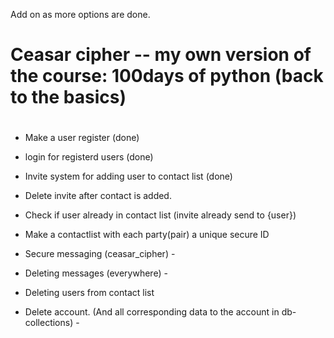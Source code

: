 Add on as more options are done.

#

# Ceasar cipher -- my own version of the course: 100days of python (back to the basics)

#

- Make a user register (done)
- login for registerd users (done)
- Invite system for adding user to contact list (done)
- Delete invite after contact is added.
- Check if user already in contact list (invite already send to {user})
- Make a contactlist with each party(pair) a unique secure ID
- Secure messaging (ceasar_cipher) -

- Deleting messages (everywhere) -
- Deleting users from contact list
- Delete account. (And all corresponding data to the account in db-collections) -
